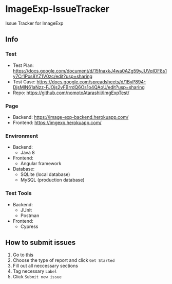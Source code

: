 # ImageExp-IssueTracker
Issue Tracker for ImageExp

## Info
### Test
* Test Plan: https://docs.google.com/document/d/15fnaxkJ4wa0AZg59yJUVqlOF8s1y7Cr1Pxs8YZ1V0zc/edit?usp=sharing
* Test Case: https://docs.google.com/spreadsheets/d/1ByP894-DjsMlN61aNzz-FJOjs2vFBrrdQ6Os1o4QAoU/edit?usp=sharing
* Repo: https://github.com/nomotoAtarashii/ImgExpTest/

### Page
* Backend: https://image-exp-backend.herokuapp.com/
* Frontend: https://imgexp.herokuapp.com/

### Environment
* Backend:
  * Java 8
* Frontend:
  * Angular framework
* Database:
  * SQLite (local database)
  * MySQL (production database)

### Test Tools
* Backend:
  * JUnit
  * Postman
* Frontend:
  * Cypress

## How to submit issues
1. Go to [this](https://github.com/HSGamer/ImageExp-IssueTracker/issues/new/choose)
2. Choose the type of report and click `Get Started`
3. Fill out all neccessary sections
4. Tag necessary `Label`
5. Click `Submit new issue`
